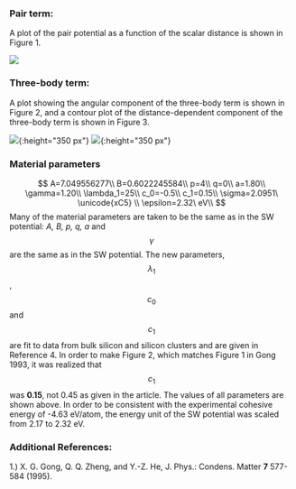 ### Pair term:
A plot of the pair potential as a function of the scalar distance is shown in Figure 1.

![](/wimage/MO_407755720412_000/Schma174/Figure1.png)

### Three-body term:
A plot showing the angular component of the three-body term is shown in Figure 2, and a contour plot of the distance-dependent component of the three-body term is shown in Figure 3.

![](/wimage/MO_407755720412_000/Schma174/Figure2.png){:height="350 px"} ![](/wimage/MO_407755720412_000/Schma174/Figure3.png){:height="350 px"}

### Material parameters
$$
A=7.049556277\\
B=0.6022245584\\
p=4\\
q=0\\
a=1.80\\
\gamma=1.20\\
\lambda_1=25\\
c_0=-0.5\\
c_1=0.15\\
\sigma=2.0951\ \unicode{xC5} \\
\epsilon=2.32\ eV\\
$$
Many of the material parameters are taken to be the same as in the SW potential: *A, B, p, q, a* and $$\gamma$$ are the same as in the SW potential. The new parameters, $$\lambda_1$$, $$c_0$$ and $$c_1$$ are fit to data from bulk silicon and silicon clusters and are given in Reference 4. In order to make Figure 2, which matches Figure 1 in Gong 1993, it was realized that $$c_1$$ was **0.15**, not 0.45 as given in the article. The values of all parameters are shown above. In order to be consistent with the experimental cohesive energy of -4.63 eV/atom, the energy unit of the SW potential was scaled from 2.17 to 2.32 eV.

### Additional References:
1.) X. G. Gong, Q. Q. Zheng, and Y.-Z. He, J. Phys.: Condens. Matter **7** 577-584 (1995).
